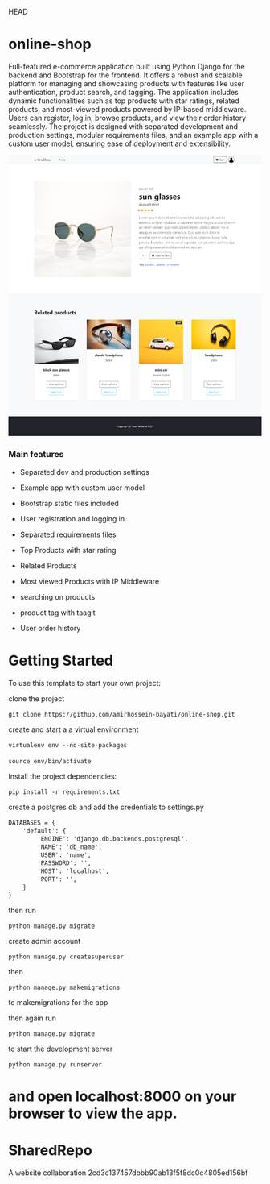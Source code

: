HEAD
# online-shop

Full-featured e-commerce application built using Python Django for the backend and Bootstrap for the frontend. It offers a robust and scalable platform for managing and showcasing products with features like user authentication, product search, and tagging. The application includes dynamic functionalities such as top products with star ratings, related products, and most-viewed products powered by IP-based middleware. Users can register, log in, browse products, and view their order history seamlessly. The project is designed with separated development and production settings, modular requirements files, and an example app with a custom user model, ensuring ease of deployment and extensibility.

![Default Home View](_screenshots/product.png?raw=true "Title")

### Main features

* Separated dev and production settings

* Example app with custom user model

* Bootstrap static files included

* User registration and logging in

* Separated requirements files

* Top Products with star rating

* Related Products

* Most viewed Products with IP Middleware

* searching on products

* product tag with taagit

* User order history


# Getting Started
To use this template to start your own project:

clone the project

    git clone https://github.com/amirhossein-bayati/online-shop.git

create and start a a virtual environment

    virtualenv env --no-site-packages

    source env/bin/activate

Install the project dependencies:

    pip install -r requirements.txt

create a postgres db and add the credentials to settings.py

    DATABASES = {
        'default': {
            'ENGINE': 'django.db.backends.postgresql',
            'NAME': 'db_name',
            'USER': 'name',
            'PASSWORD': '',
            'HOST': 'localhost',
            'PORT': '',
        }
    }

then run

    python manage.py migrate

create admin account

    python manage.py createsuperuser

then

    python manage.py makemigrations

to makemigrations for the app

then again run

    python manage.py migrate

to start the development server

    python manage.py runserver

and open localhost:8000 on your browser to view the app.
=======
# SharedRepo
A website collaboration
 2cd3c137457dbbb90ab13f5f8dc0c4805ed156bf
